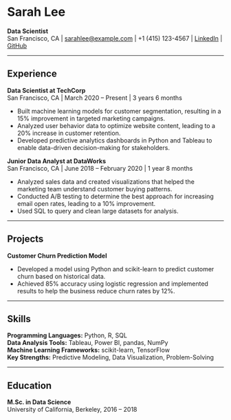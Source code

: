 # Sarah Lee
**Data Scientist**  
San Francisco, CA | sarahlee@example.com | +1 (415) 123-4567 | [LinkedIn](https://linkedin.com/in/sarahlee) | [GitHub](https://github.com/sarahlee)

---

## Experience

**Data Scientist at TechCorp**  
San Francisco, CA | March 2020 – Present | 3 years 6 months

- Built machine learning models for customer segmentation, resulting in a 15% improvement in targeted marketing campaigns.
- Analyzed user behavior data to optimize website content, leading to a 20% increase in customer retention.
- Developed predictive analytics dashboards in Python and Tableau to enable data-driven decision-making for stakeholders.

**Junior Data Analyst at DataWorks**  
San Francisco, CA | June 2018 – February 2020 | 1 year 8 months

- Analyzed sales data and created visualizations that helped the marketing team understand customer buying patterns.
- Conducted A/B testing to determine the best approach for increasing email open rates, leading to a 10% improvement.
- Used SQL to query and clean large datasets for analysis.

---

## Projects

**Customer Churn Prediction Model**
- Developed a model using Python and scikit-learn to predict customer churn based on historical data.
- Achieved 85% accuracy using logistic regression and implemented results to help the business reduce churn rates by 12%.

---

## Skills

**Programming Languages:** Python, R, SQL  
**Data Analysis Tools:** Tableau, Power BI, pandas, NumPy  
**Machine Learning Frameworks:** scikit-learn, TensorFlow  
**Key Strengths:** Predictive Modeling, Data Visualization, Problem-Solving

---

## Education

**M.Sc. in Data Science**  
University of California, Berkeley, 2016 – 2018